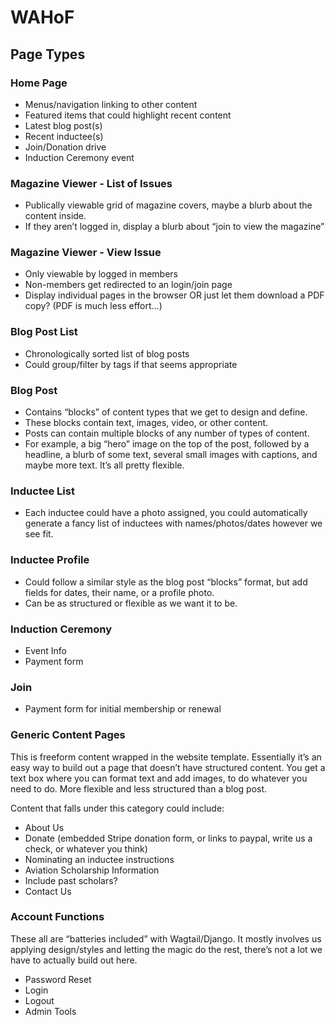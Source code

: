 # WAHoF

## Page Types

### Home Page

- Menus/navigation linking to other content
- Featured items that could highlight recent content
- Latest blog post(s)
- Recent inductee(s)
- Join/Donation drive
- Induction Ceremony event


### Magazine Viewer - List of Issues

- Publically viewable grid of magazine covers, maybe a blurb about the content inside.
- If they aren’t logged in, display a blurb about “join to view the magazine”


### Magazine Viewer - View Issue

- Only viewable by logged in members
- Non-members get redirected to an login/join page
- Display individual pages in the browser OR just let them download a PDF copy? (PDF is much less effort…)


### Blog Post List

- Chronologically sorted list of blog posts
- Could group/filter by tags if that seems appropriate


### Blog Post

- Contains “blocks” of content types that we get to design and define.
- These blocks contain text, images, video, or other content.
- Posts can contain multiple blocks of any number of types of content.
- For example, a big “hero” image on the top of the post, followed by a headline, a blurb of some text, several small images with captions, and maybe more text. It’s all pretty flexible.


### Inductee List

- Each inductee could have a photo assigned, you could automatically generate a fancy list of inductees with names/photos/dates however we see fit.


### Inductee Profile

- Could follow a similar style as the blog post “blocks” format, but add fields for dates, their name, or a profile photo.
- Can be as structured or flexible as we want it to be.


### Induction Ceremony

- Event Info
- Payment form


### Join

- Payment form for initial membership or renewal


### Generic Content Pages

This is freeform content wrapped in the website template. Essentially it’s an easy way to build out a page that doesn’t have structured content. You get a text box where you can format text and add images, to do whatever you need to do.  More flexible and less structured than a blog post.

Content that falls under this category could include:

- About Us
- Donate (embedded Stripe donation form, or links to paypal, write us a check, or whatever you think)
- Nominating an inductee instructions
- Aviation Scholarship Information
- Include past scholars?
- Contact Us

### Account Functions

These all are “batteries included” with Wagtail/Django. It mostly involves us applying design/styles and letting the magic do the rest, there’s not a lot we have to actually build out here.

- Password Reset
- Login
- Logout
- Admin Tools
